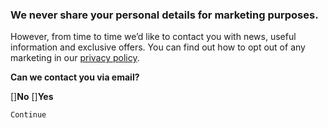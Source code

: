 ### We never share your personal details for marketing purposes.

However, from time to time we’d like to contact you with news, useful information and exclusive offers. You can find out how to opt out of any marketing in our [privacy policy](http://www.lgim.com/files/utmprivacy.pdf). 

**Can we contact you via email?**

[]**No**               []**Yes**

`Continue`
